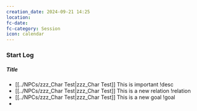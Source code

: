 ```yaml
---
creation_date: 2024-09-21 14:25
location: 
fc-date: 
fc-category: Session
icon: calendar
---
```

### Start Log
##### Title
- [[../NPCs/zzz_Char Test|zzz_Char Test]] This is important !desc
- [[../NPCs/zzz_Char Test|zzz_Char Test]] This is a new relation !relation
- [[../NPCs/zzz_Char Test|zzz_Char Test]] This is a new goal !goal
- 